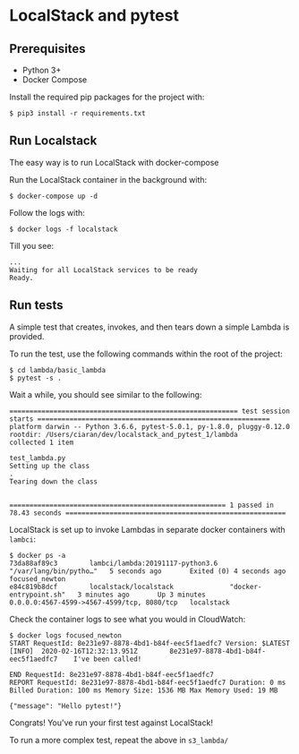 # LocalStack and pytest

## Prerequisites

* Python 3+
* Docker Compose

Install the required pip packages for the project with:

    $ pip3 install -r requirements.txt

## Run Localstack

The easy way is to run LocalStack with docker-compose

Run the LocalStack container in the background with:
    
    $ docker-compose up -d

Follow the logs with: 

    $ docker logs -f localstack
    
Till you see:

```
...
Waiting for all LocalStack services to be ready
Ready.
```

## Run tests

A simple test that creates, invokes, and then tears down a simple Lambda is provided.

To run the test, use the following commands within the root of the project:

```
$ cd lambda/basic_lambda
$ pytest -s . 
```

Wait a while, you should see similar to the following:

```
========================================================= test session starts ==========================================================
platform darwin -- Python 3.6.6, pytest-5.0.1, py-1.8.0, pluggy-0.12.0
rootdir: /Users/ciaran/dev/localstack_and_pytest_1/lambda
collected 1 item                                                                                                                                                                               

test_lambda.py 
Setting up the class
.
Tearing down the class


====================================================== 1 passed in 78.43 seconds =======================================================
```

LocalStack is set up to invoke Lambdas in separate docker containers with `lambci`:

```
$ docker ps -a
73da88af89c3        lambci/lambda:20191117-python3.6   "/var/lang/bin/pytho…"   5 seconds ago       Exited (0) 4 seconds ago                                                focused_newton
e84c819b8dcf        localstack/localstack              "docker-entrypoint.sh"   3 minutes ago       Up 3 minutes               0.0.0.0:4567-4599->4567-4599/tcp, 8080/tcp   localstack
```

Check the container logs to see what you would in CloudWatch:
```
$ docker logs focused_newton
START RequestId: 8e231e97-8878-4bd1-b84f-eec5f1aedfc7 Version: $LATEST
[INFO]  2020-02-16T12:32:13.951Z        8e231e97-8878-4bd1-b84f-eec5f1aedfc7    I've been called!

END RequestId: 8e231e97-8878-4bd1-b84f-eec5f1aedfc7
REPORT RequestId: 8e231e97-8878-4bd1-b84f-eec5f1aedfc7 Duration: 0 ms Billed Duration: 100 ms Memory Size: 1536 MB Max Memory Used: 19 MB

{"message": "Hello pytest!"}
```

Congrats! You've run your first test against LocalStack!

To run a more complex test, repeat the above in `s3_lambda/`
